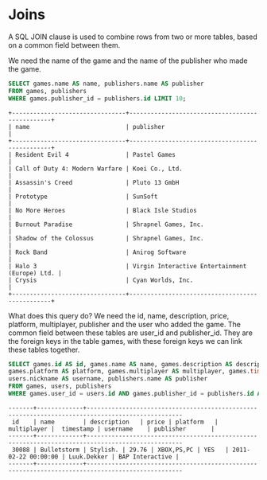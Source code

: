 # Joins
A SQL JOIN clause is used to combine rows from two or more tables, based on a common field between them.

We need the name of the game and the name of the publisher who made the game.
```sql
SELECT games.name AS name, publishers.name AS publisher 
FROM games, publishers 
WHERE games.publisher_id = publishers.id LIMIT 10;
```
```
+--------------------------------+------------------------------------------------+
| name                           | publisher                                      |
+--------------------------------+------------------------------------------------+
| Resident Evil 4                | Pastel Games                                   |
| Call of Duty 4: Modern Warfare | Koei Co., Ltd.                                 |
| Assassin's Creed               | Pluto 13 GmbH                                  |
| Prototype                      | SunSoft                                        |
| No More Heroes                 | Black Isle Studios                             |
| Burnout Paradise               | Shrapnel Games, Inc.                           |
| Shadow of the Colossus         | Shrapnel Games, Inc.                           |
| Rock Band                      | Anirog Software                                |
| Halo 3                         | Virgin Interactive Entertainment (Europe) Ltd. |
| Crysis                         | Cyan Worlds, Inc.                              |
+--------------------------------+------------------------------------------------+
```
What does this query do?
We need the id, name, description, price, platform, multiplayer, publisher and the user who added the game.
The common field between these tables are user_id and publisher_id.
They are the foreign keys in the table games, with these foreign keys we can link these tables together.
```sql
SELECT games.id AS id, games.name AS name, games.description AS description, games.price AS price, 
games.platform AS platform, games.multiplayer AS multiplayer, games.timestamp AS timestamp, 
users.nickname AS username, publishers.name AS publisher 
FROM games, users, publishers 
WHERE games.user_id = users.id AND games.publisher_id = publishers.id AND games.id = 30088;
```
```
-------+-------------+-------------------------------------------------------------------------------------------------
 id    | name        | description   | price | platform   | multiplayer |  timestamp | username    | publisher       |
-------+-------------+-------------------------------------------------------------------------------------------------
 30088 | Bulletstorm | Stylish. | 29.76 | XBOX,PS,PC | YES   | 2011-02-22 00:00:00 | Luuk.Dekker | BAP Interactive |
-------+-------------+-------------------------------------------------------------------------------------------------
```

